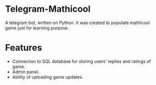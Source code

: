 # Telegram-Mathicool

A telegram bot, written on Python. It was created to populate mathicool game just for learning purpose.

# Features

+ Connection to SQL database for storing users' replies and ratings of game.
+ Admin panel.
+ Ability of uploading game updates.
